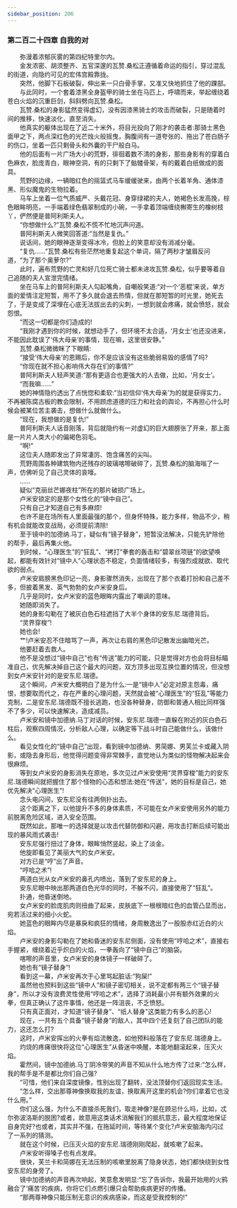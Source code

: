 ```yaml
---
sidebar_position: 206
---
```

### 第二百二十四章 自我的对  


　　弥漫着浓郁灰雾的第四纪特里尔内。  
　　金发浓密、胡须整齐、五官深邃的瓦赞.桑松正遵循着命运的指引，穿过混乱的街道，向隐约可见的宏伟宫殿靠拢。  
　　突然，他脚下石板破裂，伸出来一只白骨手掌，又准又快地抓住了他的踝部。  
　　与此同时，一个套着漆黑全身盔甲的骑士坐在马匹上，呼啸而来，举起缠绕着苍白火焰的沉重巨剑，斜斜劈向瓦赞.桑松。  
　　瓦赞.桑松的身影猛然变得虚幻，没有因漆黑骑士的攻击而破裂，只是随着时间的推移，快速淡化，直至消失。  
　　他真实的躯体出现在了近二十米外，将目光投向了刚才的袭击者:那骑士黑色面甲之下，两点深红色的光芒烛火般摇曳，胸腹间有一道夸张的、拖出了苍白肠子的伤口，坐着一匹只剩骨头和外囊的干尸般白马。  
　　他的后面有一片广场大小的荒野，徘徊着数不清的身影，那些身影有的穿着白色麻衣，脸庞青白，眼神空洞，有的只剩下了骷髅骨架，有的戴着白纸做成的面具。  
　　荒野的边缘，一辆暗红色的摇篮式马车缓缓驶来，由两个长着羊角、通体漆黑、形似魔鬼的生物拉着。  
　　马车上坐着一位气质威严、头戴花冠、身穿绿裙的夫人，她褐色长发高挽，棕色眼眸明亮，一手端着绿色翡翠制成的小碗，一手拿着顶端缠绕槲寄生的橡树枝丫，俨然便是普阿利斯夫人。  
　　“你想做什么?”瓦赞.桑松不慌不忙地沉声问道。  
　　普阿利斯夫人微笑回答道:“当然是复仇。”  
　　说话间，她的眼神逐渐变得冰冷，但脸上的笑意却没有消减分毫。  
　　“复仇……”瓦赞.桑松有些茫然地重复起这个单词，隔了两秒才皱眉反问道，“为了那个奥萝尔?”  
　　此时，遍布荒野的亡灵和好几位死亡骑士都未进攻瓦赞.桑松，似乎要等着自己追随的夫人宣泄完情绪。  
　　坐在马车上的普阿利斯夫人勾起嘴角，自嘲般笑道:“对一个‘恶棍’来说，单方面的爱情注定短暂，用不了多久就会退去热情，但就在那短暂的时光里，她死去了，于是变成了深埋在心底无法拔出去的尖刺，一想到就会疼痛，就会愤怒，就会怨恨。  
　　“而这一切都是你们造成的!  
　　“我刚才遇到你的时候，就想动手了，但环境不太合适，‘月女士’也还没进来，不能因此耽误了‘伟大母亲’的事情，现在嘛，这里很安静。”  
　　瓦赞.桑松微微眯了下眼睛:  
　　“接受‘伟大母亲’的恩赐后，你不是应该没有这些脆弱易毁的感情了吗?  
　　“你现在就不担心影响伟大存在们的事情?”  
　　普阿利斯夫人轻声笑道:“那有更适合也更强大的人去做，比如，‘月女士’。  
　　“而我嘛……”  
　　她的神情隐约透出了点恍惚和柔软:“当初信仰‘伟大母亲’为的就是获得实力，不再被陈腐古板的教会限制，不用顾虑道德的压力和社会的舆论，不再担心什么时候会被某位苦主袭击，想做什么就做什么。  
　　“现在，我想做的是复仇!”  
　　普阿利斯夫人话音刚落，背后就隐约有一对虚幻的巨大翅膀张了开来，那上面是一片片人类大小的偏褐色羽毛。  
　　“啊!”  
　　这位夫人随即发出了异常凄厉、饱含痛苦的尖叫。  
　　荒野周围各种建筑物内还残存的玻璃喀嚓破碎了，瓦赞.桑松的脑海嗡了一声，仿佛听见了自己灵体的哀嚎。  
　　……  
　　疑似“克丽丝芒娜夜柱”所在的那片破损广场上。  
　　卢米安锁定的是那个女性化的“镜中自己”。  
　　只有自己才知道自己有多麻烦!  
　　也许不是在场所有人里面最强的那个，但身怀特殊，能力多样，物品不少，稍有机会就能改变战局，必须提前清除!  
　　至于镜中的加德纳.马丁，疑似有“镜子替身”，短暂没法解决，只能先铲除他的帮手，最后再集火他。  
　　到时候，“心理医生”的“狂乱”、“拷打”拳套的轰击和“碧翠丝项链”的欲望唤起，都能有效针对“镜中人”心理状态不稳定，负面情绪较多，有强烈成就欲、取代欲的弱点。  
　　卢米安肩膀黑色印记一亮，身影骤然消失，出现在了那个衣着打扮和自己差不多，但披着黑发、英气勃勃的女卢米安身后。  
　　几乎是同时，女卢米安的蓝色眼眸内露出了嘲讽的意味。  
　　她随即消失了。  
　　她的身影勾勒在了被灰白色石柱遮挡了大半个身体的安东尼.瑞德背后。  
　　“灵界穿梭”!  
　　她也会!  
　　艹!卢米安忍不住暗骂了一声，再次让右肩的黑色印记散发出幽暗光芒。  
　　他要赶着去救人。  
　　他不是没想过“镜中自己”也有“传送”能力的可能，只是觉得对方也会将目标瞄准自己，优先解决掉自己这个最大的问题，双方顶多出现互换位置的情况，但没想到女卢米安针对的是安东尼.瑞德。  
　　这个瞬间，卢米安大概明白了是为什么:一是“镜中人”必定对原主怨毒，痛恨，想要取而代之，存在严重的心理问题，天然就会被“心理医生”的“狂乱”等能力克制，二是安东尼.瑞德既不擅长逃跑，也没各种替身，防御和普通人相比同样强不了多少，可以快速解决，造成减员。  
　　卢米安和镜中加德纳.马丁对话的时候，安东尼.瑞德一直躲在附近的灰白色石柱后，观察四周情况，分析敌人心理，以确定等下战斗时自己能做什么，该做什么。  
　　看见女性化的“镜中自己”出现，看到镜中加德纳、男简娜、男芙兰卡或藏入阴影，或隐去身形后，他觉得问题变得非常棘手，直觉地认为类似的怪物解决起来会很麻烦。  
　　等到女卢米安的身影消失在原地，多次见过卢米安使用“灵界穿梭”能力的安东尼.瑞德瞬间就把握住了那个怪物的心态和想法:她在“传送”，她的目标是自己，她优先解决“心理医生”!  
　　念头电闪间，安东尼没有往两侧扑出去。  
　　这个距离之下，以他提升不多的身体素质，不可能在女卢米安使用另外的能力前脱离危险区域，进入安全范围。  
　　既然如此，那唯一的选择就是以攻击代替防御和闪避，用攻击打断后续可能出现的暴风雨式袭击!  
　　安东尼强行扭过了身体，眼眸悄然竖起，染上了淡金。  
　　他旋即看见了美丽大气的女卢米安。  
　　对方已是“哼”出了声音。  
　　“哼哈之术”!  
　　两道白光从女卢米安的鼻孔内喷出，落到了安东尼的身上。  
　　安东尼眼中映出那两道白色光华的同时，不躲不闪，直接使用了“狂乱”。  
　　扑通，他昏迷倒地。  
　　女卢米安的脸庞肌肉则扭曲了起来，皮肤底下一根根暗红色的血管凸显而出，宛若活过来的细小火蛇。  
　　她蓝色的眼眸内尽是暴戾和疯狂的情绪，身周散逸出了一股股赤红近白的火焰。  
　　卢米安的身影勾勒在了她和昏迷的安东尼侧面，没有使用“哼哈之术”，直接右手握紧，缠绕着近乎炽白的火焰，一拳轰向了“镜中自己”的脑袋。  
　　喀嚓的声音里，女卢米安的身体镜子一样破碎了。  
　　她也有“镜子替身”!  
　　看到这一幕，卢米安再次于心里骂起脏话:“狗屎!”  
　　虽然他也预料到这些“镜中人”和镜子密切相关，说不定都有两三个“镜子替身”，所以才没有浪费灵性使用“哼哈之术”，选择了消耗最小并有额外效果的火拳，但真正确认了这件事情，他还是一阵沮丧，不乏愤怒。  
　　只有真正面对，才知道“镜子替身”、“纸人替身”这类能力有多么的恶心!  
　　现在，一共有五个具备“镜子替身”的敌人，其中四个还复刻了自己团队的能力，这还怎么打?  
　　这时，卢米安挥出的火拳有焰流散逸，如他预料般落在了安东尼.瑞德身上。  
　　灼烧的疼痛很快将这位“心理医生”从昏迷中唤醒，本能地翻滚起来，压灭火焰。  
　　霍然间，镜中加德纳.马丁阴冷带笑的声音不知从什么地方传了过来:“怎么样，我的帮手是不是都比你们自己强?  
　　“可惜，他们来自深度镜像，性别出现了翻转，没法顶替你们返回现实生活。  
　　“怎么样，交出那尊神像换取我的友谊，换取离开这里的机会?你们拿着它也没什么用。”  
　　你们这么强，为什么不直接杀死我们，取走神像?是在顾忌什么吗，比如，忒尔弥波洛斯的脱困?或者，故意用这类话术消解我们的抵抗意志，最大程度地保证自身完好?也或者，其实并不强，在拖延时间，等待某个变化?卢米安脑海内闪过了一系列的猜测。  
　　就在这个时候，已压灭火焰的安东尼.瑞德刚刚爬起，就咳嗽了起来。  
　　卢米安听得嗓子也有点发痒。  
　　很快，芙兰卡和简娜在无法压制的咳嗽里脱离了隐身状态，她们都快绕到女性安东尼的身旁了。  
　　镜中加德纳的声音再次响起，笑意愈发明显:“忘了告诉你，我最开始用的火鸦融合了‘痛苦’的疾病，你将它们点燃引爆只会帮助疾病更好的传播。  
　　“那两尊神像只能压制无意识的疾病感染，而这是受我控制的!”  
